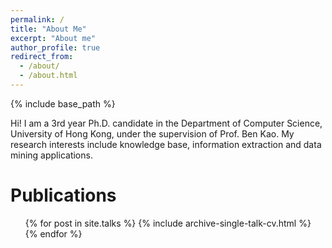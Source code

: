 ```yaml
---
permalink: /
title: "About Me"
excerpt: "About me"
author_profile: true
redirect_from: 
  - /about/
  - /about.html
---
```


{% include base_path %}

Hi! I am a 3rd year Ph.D. candidate in the Department of Computer Science, University of Hong Kong, under the supervision of Prof. Ben Kao. My research interests include knowledge base, information extraction and data mining applications.

Publications
======
  <ul>{% for post in site.talks %}
    {% include archive-single-talk-cv.html %}
  {% endfor %}</ul>
